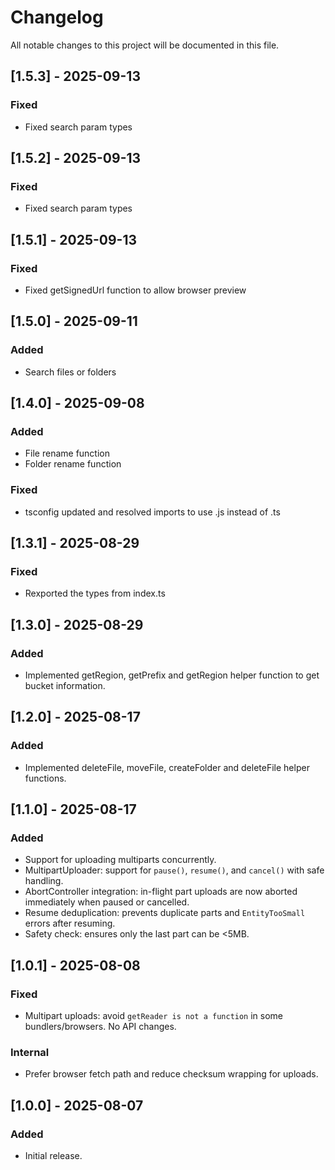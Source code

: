 # Changelog
All notable changes to this project will be documented in this file.

## [1.5.3] - 2025-09-13
### Fixed
- Fixed search param types

## [1.5.2] - 2025-09-13
### Fixed
- Fixed search param types

## [1.5.1] - 2025-09-13
### Fixed
- Fixed getSignedUrl function to allow browser preview

## [1.5.0] - 2025-09-11
### Added
- Search files or folders

## [1.4.0] - 2025-09-08
### Added
- File rename function
- Folder rename function
### Fixed
- tsconfig updated and resolved imports to use .js instead of .ts

## [1.3.1] - 2025-08-29
### Fixed
- Rexported the types from index.ts

## [1.3.0] - 2025-08-29
### Added
- Implemented getRegion, getPrefix and getRegion helper function to get bucket information.

## [1.2.0] - 2025-08-17
### Added
- Implemented deleteFile, moveFile, createFolder and deleteFile helper functions.

## [1.1.0] - 2025-08-17
### Added
- Support for uploading multiparts concurrently.
- MultipartUploader: support for `pause()`, `resume()`, and `cancel()` with safe handling.
- AbortController integration: in-flight part uploads are now aborted immediately when paused or cancelled.
- Resume deduplication: prevents duplicate parts and `EntityTooSmall` errors after resuming.
- Safety check: ensures only the last part can be <5MB.

## [1.0.1] - 2025-08-08
### Fixed
- Multipart uploads: avoid `getReader is not a function` in some bundlers/browsers. No API changes.

### Internal
- Prefer browser fetch path and reduce checksum wrapping for uploads.

## [1.0.0] - 2025-08-07
### Added
- Initial release.